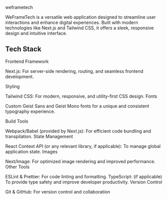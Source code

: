 
weframetech

WeFrameTech is a versatile web application designed to streamline user interactions and enhance digital experiences. Built with modern technologies like Next.js and Tailwind CSS, it offers a sleek, responsive design and intuitive interface.


## Tech Stack

Frontend Framework

Next.js: For server-side rendering, routing, and seamless frontend development.

Styling

Tailwind CSS: For modern, responsive, and utility-first CSS design.
Fonts

Custom Geist Sans and Geist Mono fonts for a unique and consistent typography experience.

Build Tools

Webpack/Babel (provided by Next.js): For efficient code bundling and transpilation.
State Management

React Context API (or any relevant library, if applicable): To manage global application state.
Images

Next/Image: For optimized image rendering and improved performance.
Other Tools

ESLint & Prettier: For code linting and formatting.
TypeScript: (if applicable) To provide type safety and improve developer productivity.
Version Control

Git & GitHub: For version control and collaboration

